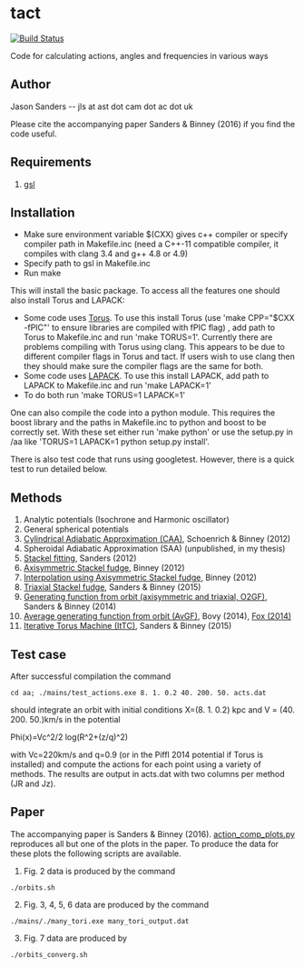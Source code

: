 # tact

[![Build Status](https://travis-ci.org/jls713/tact.svg?branch=master)](https://travis-ci.org/jls713/tact)

Code for calculating actions, angles and frequencies in various ways

## Author

Jason Sanders -- jls at ast dot cam dot ac dot uk

Please cite the accompanying paper Sanders & Binney (2016) if you find the code useful.

## Requirements

1. [gsl](http://www.gnu.org/software/gsl/)

## Installation

* Make sure environment variable $(CXX) gives c++ compiler or specify compiler path in Makefile.inc (need a C++-11 compatible compiler, it compiles with clang 3.4 and g++ 4.8 or 4.9)
* Specify path to gsl in Makefile.inc
* Run make

This will install the basic package. To access all the features one should also install Torus and LAPACK:

* Some code uses [Torus](https://github.com/PaulMcMillan-Astro/Torus). To use this install Torus (use 'make CPP="$CXX -fPIC"' to ensure libraries are compiled with fPIC flag) , add path to Torus to Makefile.inc and run 'make TORUS=1'. Currently there are problems compiling with Torus using clang. This appears to be due to different compiler flags in Torus and tact. If users wish to use clang then they should make sure the compiler flags are the same for both.
* Some code uses [LAPACK](http://www.netlib.org/lapack/). To use this install LAPACK, add path to LAPACK to Makefile.inc and run 'make LAPACK=1'
* To do both run 'make TORUS=1 LAPACK=1'

One can also compile the code into a python module. This requires the boost library and the paths in Makefile.inc to python and boost to be correctly set. With these set either run 'make python' or use the setup.py in /aa like 'TORUS=1 LAPACK=1 python setup.py install'.

There is also test code that runs using googletest. However, there is a quick test to run detailed below.

## Methods

1. Analytic potentials (Isochrone and Harmonic oscillator)
2. General spherical potentials
3. [Cylindrical Adiabatic Approximation (CAA)](http://arxiv.org/abs/1109.4417), Schoenrich & Binney (2012)
4. Spheroidal Adiabatic Approximation (SAA) (unpublished, in my thesis)
5. [Stackel fitting](http://arxiv.org/abs/1208.2813), Sanders (2012)
6. [Axisymmetric Stackel fudge](http://arxiv.org/abs/1207.4910), Binney (2012)
7. [Interpolation using Axisymmetric Stackel fudge](http://arxiv.org/abs/1207.4910), Binney (2012)
8. [Triaxial Stackel fudge](http://arxiv.org/abs/1412.2093), Sanders & Binney (2015)
9. [Generating function from orbit (axisymmetric and triaxial, O2GF)](http://arxiv.org/abs/1401.3600), Sanders & Binney (2014)
10. [Average generating function from orbit (AvGF)](http://arxiv.org/abs/1401.2985), Bovy (2014), [Fox (2014)](http://arxiv.org/abs/1407.1688)
11. [Iterative Torus Machine (ItTC)](http://arxiv.org/abs/1412.2093), Sanders & Binney (2015)


## Test case

After successful compilation the command
```
cd aa; ./mains/test_actions.exe 8. 1. 0.2 40. 200. 50. acts.dat
```
should integrate an orbit with initial conditions X=(8. 1. 0.2) kpc and V = (40. 200. 50.)km/s in the potential

Phi(x)=Vc^2/2 log(R^2+(z/q)^2)

with Vc=220km/s and q=0.9 (or in the Piffl 2014 potential if Torus is installed) and compute the actions for each point using a variety of methods. The results are output in acts.dat with two columns per method (JR and Jz).

## Paper 

The accompanying paper is Sanders & Binney (2016). [action_comp_plots.py](aa/action_comp_plots.py) reproduces all but one of the plots in the paper. To produce the data for these plots the following scripts are available. 

1. Fig. 2 data is produced by the command 
```
./orbits.sh
```
2. Fig. 3, 4, 5, 6 data are produced by the command
```
./mains/./many_tori.exe many_tori_output.dat
```
3. Fig. 7 data are produced by
```
./orbits_converg.sh
```

